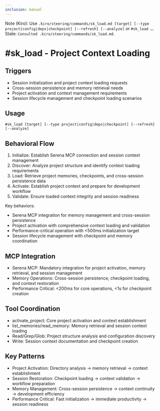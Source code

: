 ```yaml
---
inclusion: manual
---
```


Note (Kiro): Use `.kiro/steering/commands/sk_load.md [target] [--type project|config|deps|checkpoint] [--refresh] [--analyze]` or `#sk_load …`. State: `Consulted .kiro/steering/commands/sk_load.md`.

# #sk_load - Project Context Loading

## Triggers
- Session initialization and project context loading requests
- Cross-session persistence and memory retrieval needs
- Project activation and context management requirements
- Session lifecycle management and checkpoint loading scenarios

## Usage
```
#sk_load [target] [--type project|config|deps|checkpoint] [--refresh] [--analyze]
```

## Behavioral Flow
1. Initialize: Establish Serena MCP connection and session context management
2. Discover: Analyze project structure and identify context loading requirements
3. Load: Retrieve project memories, checkpoints, and cross-session persistence data
4. Activate: Establish project context and prepare for development workflow
5. Validate: Ensure loaded context integrity and session readiness

Key behaviors:
- Serena MCP integration for memory management and cross-session persistence
- Project activation with comprehensive context loading and validation
- Performance-critical operation with <500ms initialization target
- Session lifecycle management with checkpoint and memory coordination

## MCP Integration
- Serena MCP: Mandatory integration for project activation, memory retrieval, and session management
- Memory Operations: Cross-session persistence, checkpoint loading, and context restoration
- Performance Critical: <200ms for core operations, <1s for checkpoint creation

## Tool Coordination
- activate_project: Core project activation and context establishment
- list_memories/read_memory: Memory retrieval and session context loading
- Read/Grep/Glob: Project structure analysis and configuration discovery
- Write: Session context documentation and checkpoint creation

## Key Patterns
- Project Activation: Directory analysis → memory retrieval → context establishment
- Session Restoration: Checkpoint loading → context validation → workflow preparation
- Memory Management: Cross-session persistence → context continuity → development efficiency
- Performance Critical: Fast initialization → immediate productivity → session readiness

